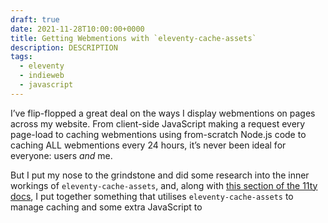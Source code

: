 ```yaml
---
draft: true
date: 2021-11-28T10:00:00+0000
title: Getting Webmentions with `eleventy-cache-assets`
description: DESCRIPTION
tags:
  - eleventy
  - indieweb
  - javascript
---
```


I’ve flip-flopped a great deal on the ways I display webmentions on pages across my website. From client-side JavaScript making a request every page-load to caching webmentions using from-scratch Node.js code to caching ALL webmentions every 24 hours, it’s never been ideal for everyone: users *and* me.

But I put my nose to the grindstone and did some research into the inner workings of `eleventy-cache-assets`, and, along with [this section of the 11ty docs](https://www.11ty.dev/docs/plugins/cache/#manually-store-your-own-data-in-the-cache), I put together something that utilises `eleventy-cache-assets` to manage caching and some extra JavaScript to
